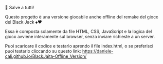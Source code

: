 👋 Salve a tutti!

Questo progetto è una versione giocabile anche offline del remake del gioco del Black Jack ♠♥️

Essa è composta solamente da file HTML, CSS, JavaScript e la logica del gioco avviene interamente sul browser, senza inviare richieste a un server.

Puoi scaricare il codice e testarlo aprendo il file index.html, o se preferisci puoi testarlo cliccando su questo link:
https://daniele-cali.github.io/BlackJaita-Offline_Version/

